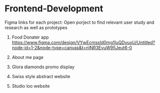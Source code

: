 ﻿# Frontend-Development
Figma links for each project:
Open porject to find relevant user study and research as well as prototypes

1) Food Donater app
   https://www.figma.com/design/VYwEcmssId0mg1IuQDvuoU/Untitled?node-id=1-2&node-type=canvas&t=nINR3EvuW95Jeut6-0

2) About me page

3) Glora diamonds promo display 

4) Swiss style abstract website

5) Studio loo website


